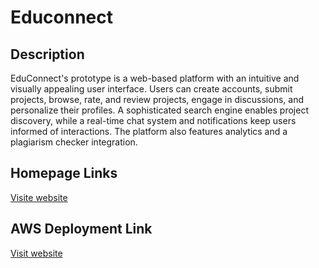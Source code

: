 # Educonnect
## Description
EduConnect's prototype is a web-based platform with an intuitive
and visually appealing user interface. Users can create accounts,
submit projects, browse, rate, and review projects, engage in
discussions, and personalize their profiles. A sophisticated search
engine enables project discovery, while a real-time chat system
and notifications keep users informed of interactions. The
platform also features analytics and a plagiarism checker
integration.

## Homepage Links
 [Visite website](https://ankit-dsu.github.io/Educonnect/ "LCO")

 ## AWS Deployment Link
 [Visit website](http://34.235.148.5/ "LCO")   
 
